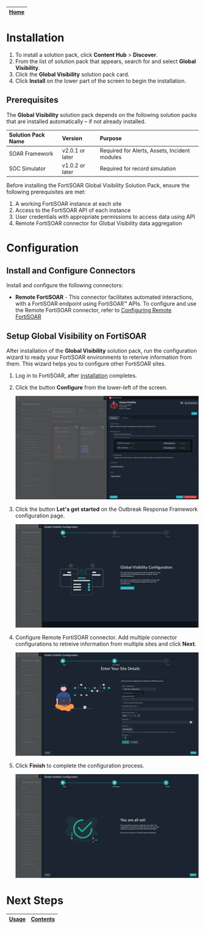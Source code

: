 [Home](../README.md) |
|--------------------------------------------|

# Installation

1. To install a solution pack, click **Content Hub** > **Discover**.
2. From the list of solution pack that appears, search for and select **Global Visibility**.
3. Click the **Global Visibility** solution pack card.
4. Click **Install** on the lower part of the screen to begin the installation.

## Prerequisites
The **Global Visibility** solution pack depends on the following solution packs that are installed automatically &ndash; if not already installed.

| Solution Pack Name | Version         | Purpose                                       |
|:-------------------|:----------------|:----------------------------------------------|
| SOAR Framework     | v2.0.1 or later | Required for Alerts, Assets, Incident modules |
| SOC Simulator      | v1.0.2 or later | Required for record simulation                |

Before installing the FortiSOAR Global Visibility Solution Pack, ensure the following prerequisites are met:

1. A working FortiSOAR instance at each site
2. Access to the FortiSOAR API of each instance
3. User credentials with appropriate permissions to access data using API
4. Remote FortiSOAR connector for Global Visibility data aggregation

# Configuration

## Install and Configure Connectors
Install and configure the following connectors:

- **Remote FortiSOAR** - This connector facilitates automated interactions, with a FortiSOAR endpoint using FortiSOAR™ APIs. To configure and use the Remote FortiSOAR connector, refer to [Configuring Remote FortiSOAR](https://docs.fortinet.com/fortisoar/connectors/remotefsr)

## Setup Global Visibility on FortiSOAR
After installation of the **Global Visibility** solution pack, run the configuration wizard to ready your FortiSOAR environments to reterive information from them. This wizard helps you to configure other FortiSOAR sites.

1. Log in to FortiSOAR, after [installation](#installation) completes.

2. Click the button **Configure** from the lower-left of the screen.

    ![Global Visibility start configuration](./res/config-wizard-00.png)

3. Click the button **Let's get started** on the Outbreak Response Framework configuration page.

    ![Global Visibility get started](./res/config-wizard-01.png)

4. Configure Remote FortiSOAR connector. Add multiple connector configurations to retreive information from multiple sites and click **Next**.

    ![Define your Threat Detection Integrations](./res/config-wizard-02.png)

5. Click **Finish** to complete the configuration process.
   
    ![All set](./res/config-wizard-03.png)


# Next Steps
| [Usage](./usage.md) | [Contents](./contents.md) |
|---------------------|---------------------------|
